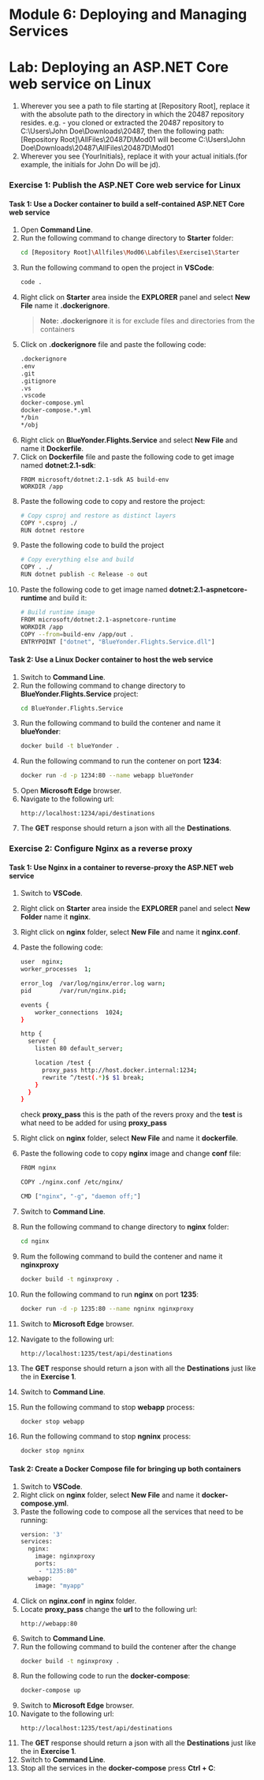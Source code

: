 # Module 6: Deploying and Managing Services

# Lab: Deploying an ASP.NET Core web service on Linux

1. Wherever you see a path to file starting at [Repository Root], replace it with the absolute path to the directory in which the 20487 repository resides. 
 e.g. - you cloned or extracted the 20487 repository to C:\Users\John Doe\Downloads\20487, then the following path: [Repository Root]\AllFiles\20487D\Mod01 will become C:\Users\John Doe\Downloads\20487\AllFiles\20487D\Mod01
2. Wherever you see {YourInitials}, replace it with your actual initials.(for example, the initials for John Do will be jd).

### Exercise 1: Publish the ASP.NET Core web service for Linux

#### Task 1: Use a Docker container to build a self-contained ASP.NET Core web service

1. Open **Command Line**.
2. Run the following command to change directory to **Starter** folder:
    ```bash
    cd [Repository Root]\Allfiles\Mod06\Labfiles\Exercise1\Starter
    ```
3. Run the following command to open the project in **VSCode**: 
    ```bash
    code .
    ```
4. Right click on **Starter** area  inside the **EXPLORER** panel and select **New File** name it **.dockerignore**.
   >**Note: .dockerignore** it is for exclude files and directories from the containers
5. Click on **.dockerignore** file and paste the following code:
    ```sh
    .dockerignore
    .env
    .git
    .gitignore
    .vs
    .vscode
    docker-compose.yml
    docker-compose.*.yml
    */bin
    */obj
    ```
6. Right click on **BlueYonder.Flights.Service** and select **New File** and name it **Dockerfile**.
7. Click on **Dockerfile** file and paste the following code to get image named **dotnet:2.1-sdk**:
    ```dh
    FROM microsoft/dotnet:2.1-sdk AS build-env
    WORKDIR /app
    ```
8. Paste the following code to copy and restore the project:
    ```sh
    # Copy csproj and restore as distinct layers
    COPY *.csproj ./
    RUN dotnet restore
    ```
9. Paste the following code to build the project
    ```sh
    # Copy everything else and build
    COPY . ./
    RUN dotnet publish -c Release -o out
    ```
10. Paste the following code to get image named **dotnet:2.1-aspnetcore-runtime** and build it:
    ```sh
    # Build runtime image
    FROM microsoft/dotnet:2.1-aspnetcore-runtime
    WORKDIR /app
    COPY --from=build-env /app/out .
    ENTRYPOINT ["dotnet", "BlueYonder.Flights.Service.dll"]
    ```

#### Task 2: Use a Linux Docker container to host the web service

1. Switch to **Command Line**.
2. Run the following command to change directory to **BlueYonder.Flights.Service** project: 
    ```bash
    cd BlueYonder.Flights.Service
    ```
3. Run the following command to build the contener and name it **blueYonder**:
    ```bash
    docker build -t blueYonder .
    ```
4. Run the following command to run the contener on port **1234**:
    ```bash
    docker run -d -p 1234:80 --name webapp blueYonder
    ```
5. Open **Microsoft Edge** browser.
6. Navigate to the following url:
    ```url
    http://localhost:1234/api/destinations
    ```
7. The **GET** response should return a json with all the **Destinations**.

### Exercise 2: Configure Nginx as a reverse proxy

#### Task 1: Use Nginx in a container to reverse-proxy the ASP.NET web service

1. Switch to **VSCode**.
2. Right click on **Starter** area  inside the **EXPLORER** panel and select **New Folder** name it **nginx**.
3. Right click on **nginx** folder, select **New File** and name it **nginx.conf**.
4. Paste the following code:
    ```sh
    user  nginx;
    worker_processes  1;

    error_log  /var/log/nginx/error.log warn;
    pid        /var/run/nginx.pid;

    events {
        worker_connections  1024;
    }

    http {
      server {
        listen 80 default_server;

        location /test {
          proxy_pass http://host.docker.internal:1234;
          rewrite ^/test(.*)$ $1 break;
        }
      }
    }
    ```
    check **proxy_pass** this is the path of the revers proxy 
    and the **test** is what need to be added for using **proxy_pass**
5. Right click on **nginx** folder, select **New File** and name it **dockerfile**.
6. Paste the following code to copy **nginx** image and change **conf** file:
    ```sh   
    FROM nginx
   
    COPY ./nginx.conf /etc/nginx/

    CMD ["nginx", "-g", "daemon off;"]
    ```
7. Switch to **Command Line**.
8. Run the following command to change directory to **nginx** folder:
    ```bash
    cd nginx
    ```
9. Rum the following command to build the contener and name it **nginxproxy**
    ```bash
    docker build -t nginxproxy .
    ```
10. Run the following command to run **nginx** on port **1235**:
    ```bash
    docker run -d -p 1235:80 --name ngninx nginxproxy
    ```
11. Switch to **Microsoft Edge** browser.
12. Navigate to the following url:
    ```url
    http://localhost:1235/test/api/destinations
    ```
13. The **GET** response should return a json with all the **Destinations** just like the in **Exercise 1**.
14. Switch to **Command Line**.

15. Run the following command to stop **webapp** process:
    ```bash
    docker stop webapp
    ```
16. Run the following command to stop **ngninx** process:
    ```bash
    docker stop ngninx
    ```

#### Task 2: Create a Docker Compose file for bringing up both containers

1. Switch to **VSCode**.
2. Right click on **nginx** folder, select **New File** and name it **docker-compose.yml**.
3. Paste the following code to compose all the services that need to be running:
    ```sh
    version: '3'
    services:
      nginx:
        image: nginxproxy
        ports:
         - "1235:80"
      webapp:
        image: "myapp"
    ```
4. Click on **nginx.conf** in **nginx** folder.
5. Locate **proxy_pass**  change the **url** to the following url:
    ```url
    http://webapp:80
    ```
6. Switch to **Command Line**.
7. Run the following command to build the contener after the change
    ```bash
    docker build -t nginxproxy .
    ```
8. Run the following code to run the **docker-compose**:
    ```bash
    docker-compose up
    ```
9. Switch to **Microsoft Edge** browser.
10. Navigate to the following url:
    ```url
    http://localhost:1235/test/api/destinations
    ```
11. The **GET** response should return a json with all the **Destinations** just like the in **Exercise 1**.
12. Switch to **Command Line**.
13. Stop all the services in the **docker-compose** press **Ctrl + C**: